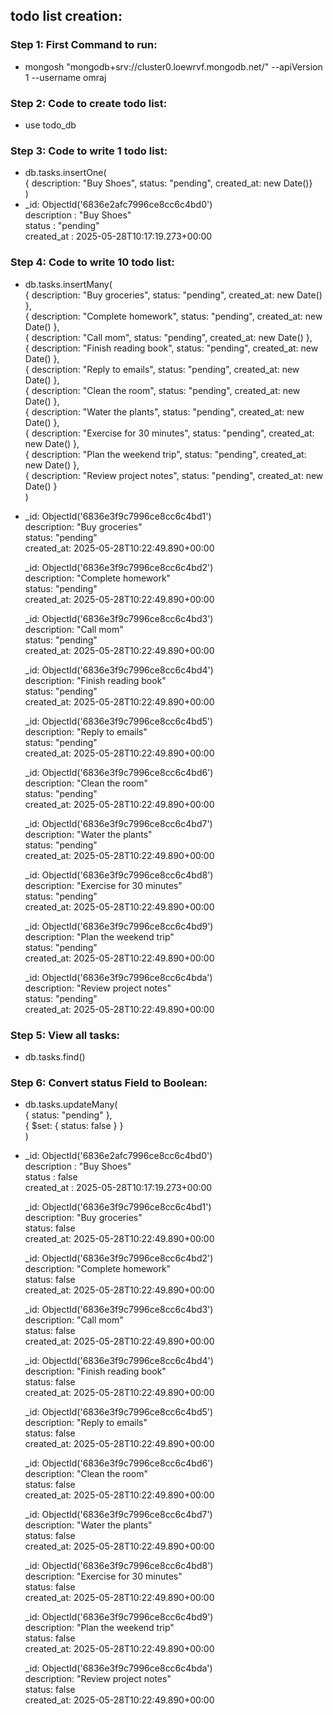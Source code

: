 ## todo list creation:

### Step 1: First Command to run:
- mongosh "mongodb+srv://cluster0.loewrvf.mongodb.net/" --apiVersion 1 --username omraj

### Step 2: Code to create todo list:
- use todo_db

### Step 3: Code to write 1 todo list:
- db.tasks.insertOne(  
  { description: "Buy Shoes", status: "pending", created_at: new Date()}  
)
- _id: ObjectId('6836e2afc7996ce8cc6c4bd0')  
  description : "Buy Shoes"  
  status : "pending"  
  created_at : 2025-05-28T10:17:19.273+00:00

### Step 4: Code to write 10 todo list:
- db.tasks.insertMany(  
  { description: "Buy groceries", status: "pending", created_at: new Date() },  
  { description: "Complete homework", status: "pending", created_at: new Date() },  
  { description: "Call mom", status: "pending", created_at: new Date() },  
  { description: "Finish reading book", status: "pending", created_at: new Date() },  
  { description: "Reply to emails", status: "pending", created_at: new Date() },  
  { description: "Clean the room", status: "pending", created_at: new Date() },  
  { description: "Water the plants", status: "pending", created_at: new Date() },  
  { description: "Exercise for 30 minutes", status: "pending", created_at: new Date() },  
  { description: "Plan the weekend trip", status: "pending", created_at: new Date() },  
  { description: "Review project notes", status: "pending", created_at: new Date() }  
)
- _id: ObjectId('6836e3f9c7996ce8cc6c4bd1')  
description: "Buy groceries"  
status: "pending"  
created_at: 2025-05-28T10:22:49.890+00:00  

  _id: ObjectId('6836e3f9c7996ce8cc6c4bd2')  
  description: "Complete homework"  
  status: "pending"  
  created_at: 2025-05-28T10:22:49.890+00:00  

  _id: ObjectId('6836e3f9c7996ce8cc6c4bd3')  
  description: "Call mom"  
  status: "pending"  
  created_at: 2025-05-28T10:22:49.890+00:00  

  _id: ObjectId('6836e3f9c7996ce8cc6c4bd4')  
  description: "Finish reading book"  
  status: "pending"  
  created_at: 2025-05-28T10:22:49.890+00:00  

  _id: ObjectId('6836e3f9c7996ce8cc6c4bd5')  
  description: "Reply to emails"  
  status: "pending"  
  created_at: 2025-05-28T10:22:49.890+00:00  

  _id: ObjectId('6836e3f9c7996ce8cc6c4bd6')  
  description: "Clean the room"  
  status: "pending"  
  created_at: 2025-05-28T10:22:49.890+00:00  

  _id: ObjectId('6836e3f9c7996ce8cc6c4bd7')  
  description: "Water the plants"  
  status: "pending"  
  created_at: 2025-05-28T10:22:49.890+00:00  

  _id: ObjectId('6836e3f9c7996ce8cc6c4bd8')  
  description: "Exercise for 30 minutes"  
  status: "pending"  
  created_at: 2025-05-28T10:22:49.890+00:00  

  _id: ObjectId('6836e3f9c7996ce8cc6c4bd9')  
  description: "Plan the weekend trip"  
  status: "pending"  
  created_at: 2025-05-28T10:22:49.890+00:00  

  _id: ObjectId('6836e3f9c7996ce8cc6c4bda')  
  description: "Review project notes"  
  status: "pending"  
  created_at: 2025-05-28T10:22:49.890+00:00

### Step 5: View all tasks:
- db.tasks.find()

### Step 6: Convert status Field to Boolean:
- db.tasks.updateMany(  
  { status: "pending" },  
  { $set: { status: false } }  
)
- _id: ObjectId('6836e2afc7996ce8cc6c4bd0')  
  description : "Buy Shoes"  
  status : false  
  created_at : 2025-05-28T10:17:19.273+00:00

  _id: ObjectId('6836e3f9c7996ce8cc6c4bd1')  
  description: "Buy groceries"  
  status: false  
  created_at: 2025-05-28T10:22:49.890+00:00  

  _id: ObjectId('6836e3f9c7996ce8cc6c4bd2')  
  description: "Complete homework"  
  status: false  
  created_at: 2025-05-28T10:22:49.890+00:00  

  _id: ObjectId('6836e3f9c7996ce8cc6c4bd3')  
  description: "Call mom"  
  status: false  
  created_at: 2025-05-28T10:22:49.890+00:00  

  _id: ObjectId('6836e3f9c7996ce8cc6c4bd4')  
  description: "Finish reading book"  
  status: false  
  created_at: 2025-05-28T10:22:49.890+00:00  

  _id: ObjectId('6836e3f9c7996ce8cc6c4bd5')  
  description: "Reply to emails"  
  status: false  
  created_at: 2025-05-28T10:22:49.890+00:00  

  _id: ObjectId('6836e3f9c7996ce8cc6c4bd6')  
  description: "Clean the room"  
  status: false  
  created_at: 2025-05-28T10:22:49.890+00:00  

  _id: ObjectId('6836e3f9c7996ce8cc6c4bd7')  
  description: "Water the plants"  
  status: false  
  created_at: 2025-05-28T10:22:49.890+00:00  

  _id: ObjectId('6836e3f9c7996ce8cc6c4bd8')  
  description: "Exercise for 30 minutes"  
  status: false  
  created_at: 2025-05-28T10:22:49.890+00:00  

  _id: ObjectId('6836e3f9c7996ce8cc6c4bd9')  
  description: "Plan the weekend trip"  
  status: false  
  created_at: 2025-05-28T10:22:49.890+00:00  

  _id: ObjectId('6836e3f9c7996ce8cc6c4bda')  
  description: "Review project notes"  
  status: false  
  created_at: 2025-05-28T10:22:49.890+00:00